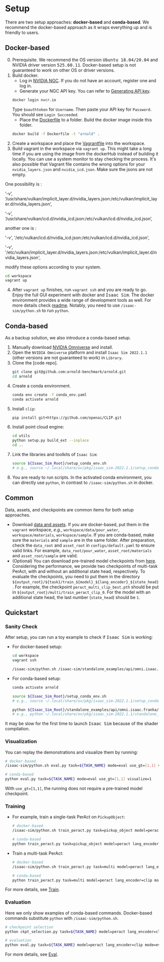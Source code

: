 # Setup

There are two setup approaches: **docker-based** and **conda-based**. We recommend the docker-based approach as it wraps everything up and is friendly to users.

## Docker-based

0. Prerequisite. We recommend the OS version <tt>Ubuntu 18.04/20.04</tt> and NVIDIA driver version <tt>525.60.11</tt>. Docker-based setup is not guaranteed to work on other OS or driver versions.
1. Build docker.
   - Log in [NVIDIA NGC](https://catalog.ngc.nvidia.com/). If you do not have an account, register one and log in.
   - Generate your NGC API key. You can refer to [Generating API key](https://docs.nvidia.com/ngc/gpu-cloud/ngc-user-guide/index.html#generating-api-key).
   ```bash
   docker login nvcr.io
   ```
   Type `$oauthtoken` for `Username`. Then paste your API key for `Password`. You should see `Login Succeeded`.
   - Place the [Dockerfile](./Dockerfile) to a folder. Build the docker image inside this folder.
   ```bash
   docker build -f Dockerfile -t "arnold" .
   ```
2. Create a workspace and place the [Vagrantfile](./Vagrantfile) into the workspace.
3. Build vagrant in the workspace via `vagrant up`. This might take a long time if you are using the image from the dockerHub instead of building it locally. You can use a system monitor to stay checking the process.
It's also possible that Vagrant file contains the wrong options for your `nvidia_layers.json` and `nvidia_icd.json`. Make sure the jsons are not empty.

One possibility is :

‘-v’, ‘/usr/share/vulkan/implicit_layer.d/nvidia_layers.json:/etc/vulkan/implicit_layer.d/nvidia_layers.json’,

‘-v’, ‘/usr/share/vulkan/icd.d/nvidia_icd.json:/etc/vulkan/icd.d/nvidia_icd.json’,

another one is : 

'-v', '/etc/vulkan/icd.d/nvidia_icd.json:/etc/vulkan/icd.d/nvidia_icd.json', 

'-v', '/etc/vulkan/implicit_layer.d/nvidia_layers.json:/etc/vulkan/implicit_layer.d/nvidia_layers.json', 

modify these options according to your system.
   ```bash
   cd workspace
   vagrant up
   ```
4. After `vagrant up` finishes, run `vagrant ssh` and you are ready to go. Enjoy the full GUI experiment with docker and <tt>Isaac Sim</tt>. The docker environment provides a wide range of development tools as well. For more details check [readme](./docker_readme.md). Notably, you need to use `/isaac-sim/python.sh` to run `python`.

## Conda-based

As a backup solution, we also introduce a conda-based setup.

1. Manually download [NVIDIA Omniverse](https://www.nvidia.com/en-us/omniverse/download/) and install.
2. Open the `NVIDIA Omniverse` platform and install `Isaac Sim 2022.1.1` (other versions are not guaranteed to work) in `Library`.
3. Clone the [code repo].
   ```bash
   git clone git@github.com:arnold-benchmark/arnold.git
   cd arnold
   ```
4. Create a conda environment.
   ```bash
   conda env create -f conda_env.yaml
   conda activate arnold
   ```
5. Install `clip`:
   ```bash
   pip install git+https://github.com/openai/CLIP.git
   ```
6. Install point cloud engine:
   ```bash
   cd utils
   python setup.py build_ext --inplace
   cd ..
   ```
7. Link the libraries and toolkits of `Isaac Sim`:
   ```bash
   source ${Isaac_Sim_Root}/setup_conda_env.sh
   # e.g., source ~/.local/share/ov/pkg/isaac_sim-2022.1.1/setup_conda_env.sh
   ```
8. You are ready to run scripts. In the activated conda environment, you can directly use `python`, in contrast to `/isaac-sim/python.sh` in docker.

## Common

Data, assets, and checkpoints are common items for both setup approaches.
- Download [data and assets](https://drive.google.com/drive/folders/1yaEItqU9_MdFVQmkKA6qSvfXy_cPnKGA?usp=sharing). If you are docker-based, put them in the `vagrant` workspace, *e.g.*, `workspace/data/pour_water`, `workspace/materials`, `workspace/sample`. If you are conda-based, make sure the `materials` and `sample` are in the same folder. After preparation, check the `data_root` and `asset_root` in `configs/default.yaml` to ensure valid links. For example, `data_root/pour_water`, `asset_root/materials` and `asset_root/sample` are valid.
- (Optional) You can download pre-trained model checkpoints from [here](https://drive.google.com/drive/folders/1yaEItqU9_MdFVQmkKA6qSvfXy_cPnKGA). Considering the performance, we provide two checkpoints of multi-task PerAct, with and without an additional state head, respectively. To evaluate the checkpoints, you need to put them in the directory `${output_root}/${task}/train_${model}_${lang_encoder}_${state_head}`. For example, the checkpoint `peract_multi_clip_best.pth` should be put in `${output_root}/multi/train_peract_clip_0`. For the model with an additional state head, the last number (`state_head`) should be `1`.

## Quickstart

### Sanity Check

After setup, you can run a toy example to check if <tt>Isaac Sim</tt> is working:
- For docker-based setup:
  ```bash
  cd workspace
  vagrant ssh

  /isaac-sim/python.sh /isaac-sim/standalone_examples/api/omni.isaac.franka/pick_place.py
  ```
- For conda-based setup:
  ```bash
  conda activate arnold

  source ${Isaac_Sim_Root}/setup_conda_env.sh
  # e.g., source ~/.local/share/ov/pkg/isaac_sim-2022.1.1/setup_conda_env.sh

  python ${Isaac_Sim_Root}/standalone_examples/api/omni.isaac.franka/pick_place.py
  # e.g., python ~/.local/share/ov/pkg/isaac_sim-2022.1.1/standalone_examples/api/omni.isaac.franka/pick_place.py
  ```

It may be slow for the first time to launch <tt>Isaac Sim</tt> because of the shader compilation.

### Visualization

You can replay the demonstrations and visualize them by running:
```bash
# docker-based
/isaac-sim/python.sh eval.py task=${TASK_NAME} mode=eval use_gt=[1,1] visualize=1

# conda-based
python eval.py task=${TASK_NAME} mode=eval use_gt=[1,1] visualize=1
```

With `use_gt=[1,1]`, the running does not require a pre-trained model checkpoint.

### Training
- For example, train a single-task PerAct on `PickupObject`:
  ```bash
  # docker-based
  /isaac-sim/python.sh train_peract.py task=pickup_object model=peract lang_encoder=clip mode=train batch_size=8 steps=100000

  # conda-based
  python train_peract.py task=pickup_object model=peract lang_encoder=clip mode=train batch_size=8 steps=100000
  ```
- Train a multi-task PerAct:
  ```bash
  # docker-based
  /isaac-sim/python.sh train_peract.py task=multi model=peract lang_encoder=clip mode=train batch_size=8 steps=200000

  # conda-based
  python train_peract.py task=multi model=peract lang_encoder=clip mode=train batch_size=8 steps=200000
  ```

For more details, see [Train](../train/index.md).

### Evaluation
Here we only show examples of conda-based commands. Docker-based commands substitute `python` with `/isaac-sim/python.sh`.
```bash
# checkpoint selection
python ckpt_selection.py task=${TASK_NAME} model=peract lang_encoder=clip mode=eval visualize=0

# evaluation
python eval.py task=${TASK_NAME} model=peract lang_encoder=clip mode=eval visualize=0
```

For more details, see [Eval](../eval/index.md).
